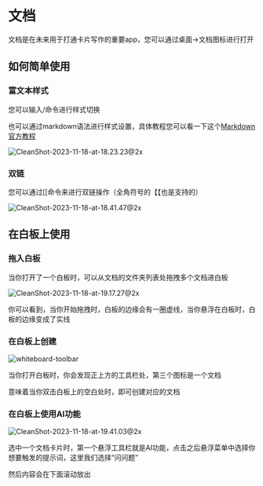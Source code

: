 # 文档

文档是在未来用于打通卡片写作的重要app，您可以通过桌面->文档图标进行打开

## 如何简单使用

### 富文本样式

您可以输入/命令进行样式切换

也可以通过markdown语法进行样式设置，具体教程您可以看一下这个[Markdown 官方教程](https://markdown.com.cn/)

![CleanShot-2023-11-18-at-18.23.23@2x](/img/CleanShot-2023-11-18-at-18.23.23@2x.png)

### 双链

您可以通过[[命令来进行双链操作（全角符号的【【也是支持的）

![CleanShot-2023-11-18-at-18.41.47@2x](/img/CleanShot-2023-11-18-at-18.41.47@2x.png)



## 在白板上使用

### 拖入白板

当你打开了一个白板时，可以从文档的文件夹列表处拖拽多个文档进白板

![CleanShot-2023-11-18-at-19.17.27@2x](/img/CleanShot-2023-11-18-at-19.17.27@2x.png)

你可以看到，当你开始拖拽时，白板的边缘会有一圈虚线，当你悬浮在白板时，白板的边缘变成了实线

### 在白板上创建

![whiteboard-toolbar](/img/whiteboard-toolbar.png)

当你打开白板时，你会发现正上方的工具栏处，第三个图标是一个文档

意味着当你双击白板上的空白处时，即可创建对应的文档

### 在白板上使用AI功能

![CleanShot-2023-11-18-at-19.41.03@2x](/img/CleanShot-2023-11-18-at-19.41.03@2x.png)

选中一个文档卡片时，第一个悬浮工具栏就是AI功能，点击之后悬浮菜单中选择你想要触发的提示词，这里我们选择“问问题”

然后内容会在下面滚动放出

